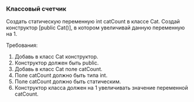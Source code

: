 
### Классовый счетчик

Создать статическую переменную int catCount в классе Cat. Создай конструктор [public Cat()], в котором увеличивай данную переменную на 1.


Требования:
1.	Добавь в класс Cat конструктор.
2.	Конструктор должен быть public.
3.	Добавь в класс Cat поле catCount.
4.	Поле catCount должно быть типа int.
5.	Поле catCount должно быть статическим.
6.	Конструктор класса должен на 1 увеличивать значение переменной catCount.


